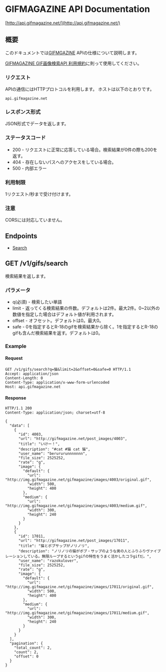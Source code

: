 # GIFMAGAZINE API Documentation

[http://api.gifmagazine.net/](http://api.gifmagazine.net/)

## 概要

このドキュメントでは[GIFMGAZINE](http://gifmagazine.net/) APIの仕様について説明します。

[GIFMAGAZINE GIF画像検索API 利用規約](http://api.gifmagazine.net/)に則って使用してください。

### リクエスト
APIの通信にはHTTPプロトコルを利用します。
ホストは以下のとおりです。

```
api.gifmagazine.net
```

### レスポンス形式
JSON形式でデータを返します。


### ステータスコード
- 200 - リクエストに正常に応答している場合。検索結果が0件の際も200を返す。
- 404 - 存在しないパスへのアクセスをしている場合。
- 500 - 内部エラー

### 利用制限
1リクエスト/秒まで受け付けます。

### 注意
CORSには対応していません。

## Endpoints

- [Search](#get-v1gifssearch)

## GET /v1/gifs/search
検索結果を返します。

### パラメータ

- q(必須) - 検索したい単語
- limit - 返ってくる検索結果の件数。デフォルトは2件。最大2件。0~2以外の数値を指定した場合はデフォルト値が利用されます。
- offset - オフセット。デフォルトは0。最大0。
- safe - 0を指定するとR-18のgifを検索結果から除く。1を指定するとR-18のgifも含んだ検索結果を返す。デフォルトは0。

### Example

#### Request
```
GET /v1/gifs/search?q=猫&limit=2&offset=0&safe=0 HTTP/1.1
Accept: application/json
Content-Length: 0
Content-Type: application/x-www-form-urlencoded
Host: api.gifmagazine.net
```

#### Response
```
HTTP/1.1 200
Content-Type: application/json; charset=utf-8

{
  "data": [
    {
      "id": 4003,
      "url": "http://gifmagazine.net/post_images/4003",
      "title": "いけー！",
      "description": "#cat #猫 cat 猫",
      "user_name": "berururunnnnnnn",
      "file_size": 2525252,
      "rate": "g",
      "image": {
        "default": {
          "url": "http://img.gifmagazine.net/gifmagazine/images/4003/original.gif",
          "width": 500,
          "height": 400
        },
        "medium": {
          "url": "http://img.gifmagazine.net/gifmagazine/images/4003/medium.gif",
          "width": 300,
          "height": 240
        }
      }
    },
    {
      "id": 17011,
      "url": "http://gifmagazine.net/post_images/17011",
      "title": "猫とボブサップがノリノリ",
      "description": "ノリノリの猫がボブ・サップのような男の人とふりふりヴァイブレーションしている。無限ループするというgifの特性をうまく活かしたコラgifだ。",
      "user_name": "razokulover",
      "file_size": 2525252,
      "rate": "g",
      "image": {
        "default": {
          "url": "http://img.gifmagazine.net/gifmagazine/images/17011/original.gif",
          "width": 500,
          "height": 400
        },
        "medium": {
          "url": "http://img.gifmagazine.net/gifmagazine/images/17011/medium.gif",
          "width": 300,
          "height": 240
        }
      }
    }
  ],
  "pagination": {
    "total_count": 2,
    "count": 2,
    "offset": 0
  }
}
```
